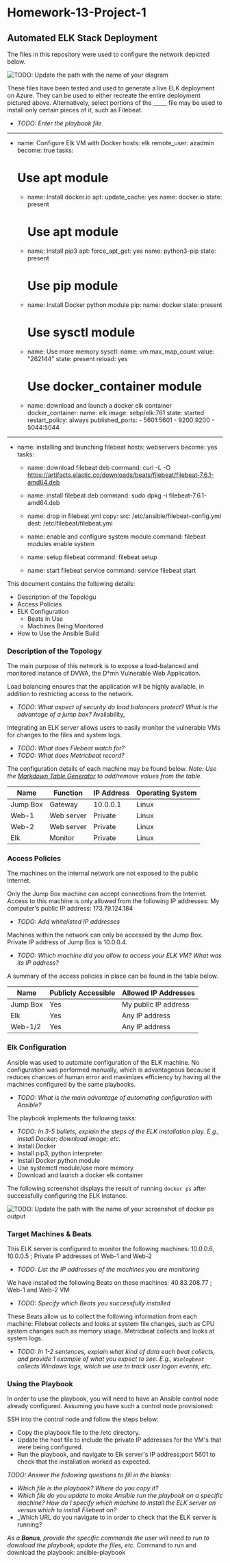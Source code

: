 # Homework-13-Project-1

## Automated ELK Stack Deployment

The files in this repository were used to configure the network depicted below.

![TODO: Update the path with the name of your diagram](Images/diagram_filename.png)

These files have been tested and used to generate a live ELK deployment on Azure. They can be used to either recreate the entire deployment pictured above. Alternatively, select portions of the _____ file may be used to install only certain pieces of it, such as Filebeat.

  - _TODO: Enter the playbook file._
---
- name: Configure Elk VM with Docker
  hosts: elk
  remote_user: azadmin
  become: true
  tasks:
    # Use apt module
    - name: Install docker.io
      apt:
        update_cache: yes
        name: docker.io
        state: present

      # Use apt module
    - name: Install pip3
      apt:
        force_apt_get: yes
        name: python3-pip
        state: present

      # Use pip module
    - name: Install Docker python module
      pip:
        name: docker
        state: present

      # Use sysctl module
    - name: Use more memory
      sysctl:
        name: vm.max_map_count
        value: "262144"
        state: present
        reload: yes

      # Use docker_container module
    - name: download and launch a docker elk container
      docker_container:
        name: elk
        image: sebp/elk:761
        state: started
        restart_policy: always
        published_ports:
          - 5601:5601
          - 9200:9200
          - 5044:5044

---
- name: installing and launching filebeat
  hosts: webservers
  become: yes
  tasks:

  - name: download filebeat deb
    command: curl -L -O https://artifacts.elastic.co/downloads/beats/filebeat/filebeat-7.6.1-amd64.deb

  - name: install filebeat deb
    command: sudo dpkg -i filebeat-7.6.1-amd64.deb

  - name: drop in filebeat.yml
    copy:
      src: /etc/ansible/filebeat-config.yml
      dest: /etc/filebeat/filebeat.yml

  - name: enable and configure system module
    command: filebeat modules enable system

  - name: setup filebeat
    command: filebeat setup

  - name: start filebeat service
    command: service filebeat start

This document contains the following details:
- Description of the Topologu
- Access Policies
- ELK Configuration
  - Beats in Use
  - Machines Being Monitored
- How to Use the Ansible Build


### Description of the Topology

The main purpose of this network is to expose a load-balanced and monitored instance of DVWA, the D*mn Vulnerable Web Application.

Load balancing ensures that the application will be highly available, in addition to restricting access to the network.
- _TODO: What aspect of security do load balancers protect? What is the advantage of a jump box?_
Availability, 

Integrating an ELK server allows users to easily monitor the vulnerable VMs for changes to the files and system logs.
- _TODO: What does Filebeat watch for?_
- _TODO: What does Metricbeat record?_

The configuration details of each machine may be found below.
_Note: Use the [Markdown Table Generator](http://www.tablesgenerator.com/markdown_tables) to add/remove values from the table_.

| Name     | Function   | IP Address | Operating System |
|----------|----------  |------------|------------------|
| Jump Box | Gateway    | 10.0.0.1   | Linux            |
| Web-1    | Web server |   Private  | Linux            |
| Web-2    | Web server |   Private  | Linux            |
| Elk      | Monitor    |   Private  | Linux            |

### Access Policies

The machines on the internal network are not exposed to the public Internet. 

Only the Jump Box machine can accept connections from the Internet. Access to this machine is only allowed from the following IP addresses:
My computer's public IP address: 173.79.124.184
- _TODO: Add whitelisted IP addresses_

Machines within the network can only be accessed by the Jump Box. Private IP address of Jump Box is 10.0.0.4.
- _TODO: Which machine did you allow to access your ELK VM? What was its IP address?_

A summary of the access policies in place can be found in the table below.

| Name     | Publicly Accessible | Allowed IP Addresses |
|----------|---------------------|----------------------|
| Jump Box | Yes                 | My public IP address |
| Elk      | Yes                 | Any IP address       |
| Web-1/2  | Yes                 | Any IP address       |

### Elk Configuration

Ansible was used to automate configuration of the ELK machine. No configuration was performed manually, which is advantageous because it reduces chances of human error and maximizes efficiency by having all the machines configured by the same playbooks.
- _TODO: What is the main advantage of automating configuration with Ansible?_

The playbook implements the following tasks:
- _TODO: In 3-5 bullets, explain the steps of the ELK installation play. E.g., install Docker; download image; etc._
- Install Docker
- Install pip3, python interpreter
- Install Docker python module
- Use systemctl module/use more memory
- Download and launch a docker elk container

The following screenshot displays the result of running `docker ps` after successfully configuring the ELK instance.



![TODO: Update the path with the name of your screenshot of docker ps output](Images/docker_ps_output.png)


### Target Machines & Beats
This ELK server is configured to monitor the following machines: 10.0.0.6, 10.0.0.5 ; Private IP addresses of Web-1 and Web-2

- _TODO: List the IP addresses of the machines you are monitoring_

We have installed the following Beats on these machines: 
40.83.208.77 ; Web-1 and Web-2 VM

- _TODO: Specify which Beats you successfully installed_

These Beats allow us to collect the following information from each machine: Filebeat collects and looks at system file changes, such as CPU system changes such as memory usage. Metricbeat collects and looks at system logs.
- _TODO: In 1-2 sentences, explain what kind of data each beat collects, and provide 1 example of what you expect to see. E.g., `Winlogbeat` collects Windows logs, which we use to track user logon events, etc._

### Using the Playbook
In order to use the playbook, you will need to have an Ansible control node already configured. Assuming you have such a control node provisioned: 

SSH into the control node and follow the steps below:
- Copy the playbook file to the /etc directory.
- Update the host file to include the private IP addresses for the VM's that were being configured.
- Run the playbook, and navigate to Elk server's IP address;port 5601 to check that the installation worked as expected.

_TODO: Answer the following questions to fill in the blanks:_
- _Which file is the playbook? Where do you copy it?_
- _Which file do you update to make Ansible run the playbook on a specific machine? How do I specify which machine to install the ELK server on versus which to install Filebeat on?_
- _Which URL do you navigate to in order to check that the ELK server is running?

_As a **Bonus**, provide the specific commands the user will need to run to download the playbook, update the files, etc._
Command to run and download the playbook: ansible-playbook

